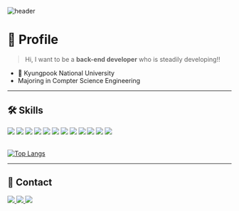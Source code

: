 ![header](https://capsule-render.vercel.app/api?type=waving&color=auto&height=300&section=header&text=2Sumin's%20GitHub&fontSize=90&animation=fadeIn&fontAlignY=38)

# 🌟 Profile 

> Hi, I want to be a **back-end developer** who is steadily developing!!
- 🏫 Kyungpook National University
- Majoring in Compter Science Engineering

<hr>

## 🛠️ Skills

<div>
<!-- 프로그래밍 언어 -->
<img src="https://img.shields.io/badge/C-A8B9CC?style=flat-square&logo=C&logoColor=white"/>
<img src="https://img.shields.io/badge/C++-00599C?style=flat-square&logo=C++&logoColor=white"/>
<img src="https://img.shields.io/badge/Python-3776AB?style=flat-square&logo=Python&logoColor=white"/>
<img src="https://img.shields.io/badge/JAVA-F7DF1E?style=flat-square&logo=JAVA&logoColor=white"/>
<!-- 웹 FE -->
<img src="https://img.shields.io/badge/HTML5-E34F26?style=flat-square&logo=HTML5&logoColor=white"/>
<img src="https://img.shields.io/badge/CSS3-1572B6?style=flat-square&logo=CSS3&logoColor=white"/>
<img src="https://img.shields.io/badge/JavaScript-F7DF1E?style=flat-square&logo=JavaScript&logoColor=black"/>
<img src="https://img.shields.io/badge/React-61DAFB?style=flat-square&logo=React&logoColor=black"/>
<!-- 앱 FE -->
<img src="https://img.shields.io/badge/Kotlin-0095D5?style=flat-square&logo=Kotlin&logoColor=white"/>
<img src="https://img.shields.io/badge/Flutter-02569B?style=flat-square&logo=Flutter&logoColor=white"/>
<!-- BE -->
<img src="https://img.shields.io/badge/Elasticsearch-005571?style=flat-square&logo=Elasticsearch&logoColor=white"/>
<img src="https://img.shields.io/badge/Firebase-FFCA28?style=flat-square&logo=Firebase&logoColor=white"/>
</div>
<br>

[![Top Langs](https://github-readme-stats.vercel.app/api/top-langs/?username=2Sumin&layout=compact)](https://github.com/2Sumin/github-readme-stats)

<hr>

## 💖 Contact 
<div>
<a href="https://www.instagram.com">
  <img src="https://img.shields.io/badge/Instagram-E4405F?style=flat-square&logo=Instagram&logoColor=white"/>
</a>
<a href="mailto:lsmlsm426@knu.ac.kr">
  <img src="https://img.shields.io/badge/Gmail-EA4335?style=flat-square&logo=Gmail&logoColor=white&link=mailto:lsmlsm426@knu.ac.kr"/>
</a>
<a href="https://2sumin.notion.site/1b61eaffe02780b58021ff81da7e3ec5?pvs=4">
  <img src="https://img.shields.io/badge/Notion-000000?style=flat-square&logo=Notion&logoColor=white"/>
</a>
</div>
